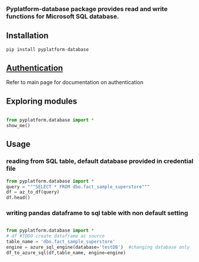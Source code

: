 ### Pyplatform-database package provides read and write functions for Microsoft SQL database.

## Installation
```python
pip install pyplatform-database
```
## [Authentication](https://github.com/mhadi813/pyplatform)
Refer to main page for documentation on authentication

## Exploring modules
```python

from pyplatform.database import *
show_me()
```

## Usage
### reading from SQL table, default database provided in credential file
```python
from pyplatform.database import *
query = """SELECT * FROM dbo.fact_sample_superstore"""
df = az_to_df(query)
df.head()

```
### writing pandas dataframe to sql table with non default setting
```python

from pyplatform.database import *
# df #TODO create dataframe as source
table_name = 'dbo.fact_sample_superstore'
engine = azure_sql_engine(database='testDB')  #changing database only
df_to_azure_sql(df,table_name, engine=engine)

```